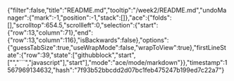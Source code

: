 {"filter":false,"title":"README.md","tooltip":"/week2/README.md","undoManager":{"mark":-1,"position":-1,"stack":[]},"ace":{"folds":[],"scrolltop":654.5,"scrollleft":0,"selection":{"start":{"row":13,"column":71},"end":{"row":13,"column":116},"isBackwards":false},"options":{"guessTabSize":true,"useWrapMode":false,"wrapToView":true},"firstLineState":{"row":39,"state":["githubblock","start",["","```","javascript"],"start"],"mode":"ace/mode/markdown"}},"timestamp":1567969134632,"hash":"7f93b52bbcdd2d07bc1feb475247b199ed7c22a7"}